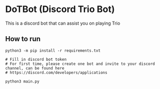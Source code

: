 # DoTBot (Discord Trio Bot)

This is a discord bot that can assist you on playing Trio

## How to run

```
python3 -m pip install -r requirements.txt

# Fill in discord bot token
# For first time, please create one bot and invite to your discord channel, can be found here
# https://discord.com/developers/applications

python3 main.py

```

